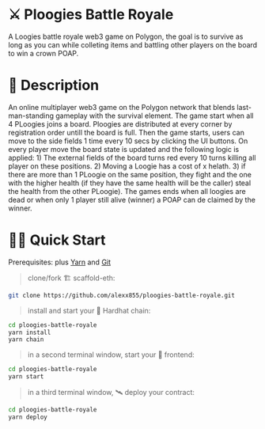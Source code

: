 # ⚔️ Ploogies Battle Royale

A Loogies battle royale web3 game on Polygon, the goal is to survive as long as you can while colleting items and battling other players on the board to win a crown POAP.

# 📖 Description

An online multiplayer web3 game on the Polygon network that blends last-man-standing gameplay with the survival element. The game start when all 4 PLoogies joins a board. Ploogies are distributed at every corner by registration order untill the board is full. Then the game starts, users can move to the side fields 1 time every 10 secs by clicking the UI buttons. On every player move the board state is updated and the following logic is applied: 1) The external fields of the board turns red every 10 turns killing all player on these positions. 2) Moving a Loogie has a cost of x helath. 3) if there are more than 1 PLoogie on the same position, they fight and the one with the higher health (if they have the same health will be the caller) steal the health from the other PLoogie). The games ends when all loogies are dead or when only 1 player still alive (winner) a POAP can de claimed by the winner.

# 🏄‍♂️ Quick Start

Prerequisites: plus [Yarn](https://classic.yarnpkg.com/en/docs/install/) and [Git](https://git-scm.com/downloads)

> clone/fork 🏗 scaffold-eth:

```bash
git clone https://github.com/alexx855/ploogies-battle-royale.git
```

> install and start your 👷‍ Hardhat chain:

```bash
cd ploogies-battle-royale
yarn install
yarn chain
```

> in a second terminal window, start your 📱 frontend:

```bash
cd ploogies-battle-royale
yarn start
```

> in a third terminal window, 🛰 deploy your contract:

```bash
cd ploogies-battle-royale
yarn deploy
```

